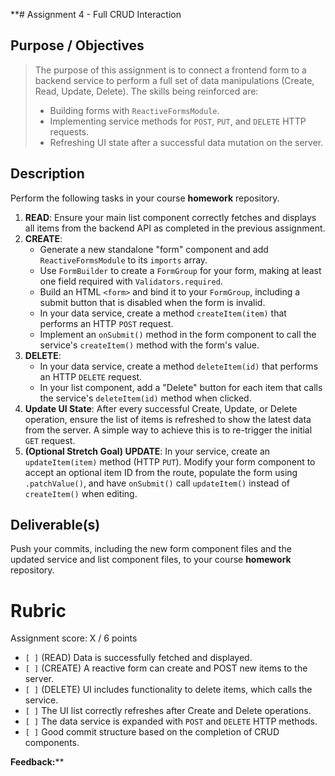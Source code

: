 **# Assignment 4 - Full CRUD Interaction

## Purpose / Objectives

> The purpose of this assignment is to connect a frontend form to a backend service to perform a full set of data manipulations (Create, Read, Update, Delete). The skills being reinforced are:
> -   Building forms with `ReactiveFormsModule`.
> -   Implementing service methods for `POST`, `PUT`, and `DELETE` HTTP requests.
> -   Refreshing UI state after a successful data mutation on the server.

## Description

Perform the following tasks in your course **homework** repository.

1.  **READ**: Ensure your main list component correctly fetches and displays all items from the backend API as completed in the previous assignment.
2.  **CREATE**:
    -   Generate a new standalone "form" component and add `ReactiveFormsModule` to its `imports` array.
    -   Use `FormBuilder` to create a `FormGroup` for your form, making at least one field required with `Validators.required`.
    -   Build an HTML `<form>` and bind it to your `FormGroup`, including a submit button that is disabled when the form is invalid.
    -   In your data service, create a method `createItem(item)` that performs an HTTP `POST` request.
    -   Implement an `onSubmit()` method in the form component to call the service's `createItem()` method with the form's value.
3.  **DELETE**:
    -   In your data service, create a method `deleteItem(id)` that performs an HTTP `DELETE` request.
    -   In your list component, add a "Delete" button for each item that calls the service's `deleteItem(id)` method when clicked.
4.  **Update UI State**: After every successful Create, Update, or Delete operation, ensure the list of items is refreshed to show the latest data from the server. A simple way to achieve this is to re-trigger the initial `GET` request.
5.  **(Optional Stretch Goal) UPDATE**: In your service, create an `updateItem(item)` method (HTTP `PUT`). Modify your form component to accept an optional item ID from the route, populate the form using `.patchValue()`, and have `onSubmit()` call `updateItem()` instead of `createItem()` when editing.

## Deliverable(s)

Push your commits, including the new form component files and the updated service and list component files, to your course **homework** repository.

# Rubric

Assignment score: X / 6 points

-   `[ ]` (READ) Data is successfully fetched and displayed.
-   `[ ]` (CREATE) A reactive form can create and POST new items to the server.
-   `[ ]` (DELETE) UI includes functionality to delete items, which calls the service.
-   `[ ]` The UI list correctly refreshes after Create and Delete operations.
-   `[ ]` The data service is expanded with `POST` and `DELETE` HTTP methods.
-   `[ ]` Good commit structure based on the completion of CRUD components.

**Feedback:****
